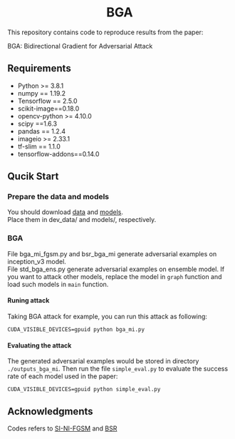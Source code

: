 <h1 align="center">BGA</h1>

This repository contains code to reproduce results from the paper:


BGA: Bidirectional Gradient for Adversarial Attack


## Requirements

+ Python >= 3.8.1
+ numpy == 1.19.2
+ Tensorflow == 2.5.0
+ scikit-image==0.18.0
+ opencv-python >= 4.10.0
+ scipy ==1.6.3
+ pandas == 1.2.4
+ imageio >= 2.33.1
+ tf-slim == 1.1.0
+ tensorflow-addons==0.14.0

## Qucik Start

### Prepare the data and models

You should download [data](https://drive.google.com/drive/folders/1CfobY6i8BfqfWPHL31FKFDipNjqWwAhS) and [models](https://drive.google.com/drive/folders/10cFNVEhLpCatwECA6SPB-2g0q5zZyfaw).  
Place them in dev_data/ and models/, respectively.

### BGA

File bga_mi_fgsm.py and bsr_bga_mi generate adversarial examples on inception_v3 model.  
File std_bga_ens.py generate adversarial examples on ensemble model.
If you want to attack other models, replace the model in `graph` function and load such models in `main` function.

#### Runing attack

Taking BGA attack for example, you can run this attack as following:

```
CUDA_VISIBLE_DEVICES=gpuid python bga_mi.py
```

#### Evaluating the attack

The generated adversarial examples would be stored in directory `./outputs_bga_mi`. Then run the file `simple_eval.py` to evaluate the success rate of each model used in the paper:

```
CUDA_VISIBLE_DEVICES=gpuid python simple_eval.py
```

## Acknowledgments

Codes refers to [SI-NI-FGSM](https://github.com/JHL-HUST/SI-NI-FGSM) and [BSR](https://github.com/Trustworthy-AI-Group/BSR)

